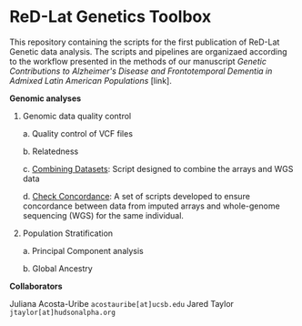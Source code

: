 # ReD-Lat Genetics Toolbox

This repository containing the scripts for the first publication of ReD-Lat Genetic data analysis.
The scripts and pipelines are organizaed according to the workflow presented in the methods of our manuscript *Genetic Contributions to Alzheimer's Disease and Frontotemporal Dementia in Admixed Latin American Populations* [link].



**Genomic analyses**
	
1. Genomic data quality control 

    a. Quality control of VCF files
    
    b. Relatedness
    
    c. [Combining Datasets](/combine_genome_array.sh): Script designed to combine the arrays and WGS data
    
    d. [Check Concordance](/Check-Concordance): A set of scripts developed to ensure concordance between data from imputed arrays and whole-genome sequencing (WGS) for the same individual.

2. Population Stratification

    a. Principal Component analysis
    
    b. Global Ancestry


**Collaborators**

Juliana Acosta-Uribe `acostauribe[at]ucsb.edu`
Jared Taylor `jtaylor[at]hudsonalpha.org`